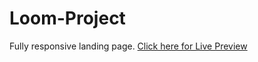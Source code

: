 # Loom-Project
Fully responsive landing page. 
[Click here for Live Preview](https://ivatsu.github.io/Loom-Project/)
